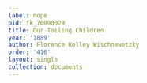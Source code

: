 ```yaml
---
label: nope
pid: fk_70090029
title: Our Toiling Children
year: '1889'
author: Florence Kelley Wischnewetzky
order: '416'
layout: single
collection: documents
---
```

